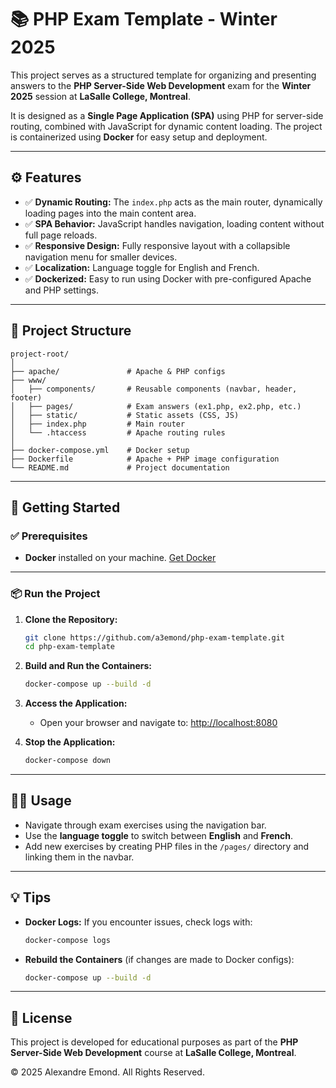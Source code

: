 
# 📚 PHP Exam Template - Winter 2025

This project serves as a structured template for organizing and presenting answers to the **PHP Server-Side Web Development** exam for the **Winter 2025** session at **LaSalle College, Montreal**.

It is designed as a **Single Page Application (SPA)** using PHP for server-side routing, combined with JavaScript for dynamic content loading. The project is containerized using **Docker** for easy setup and deployment.

---

## ⚙️ Features

- ✅ **Dynamic Routing:** The `index.php` acts as the main router, dynamically loading pages into the main content area.
- ✅ **SPA Behavior:** JavaScript handles navigation, loading content without full page reloads.
- ✅ **Responsive Design:** Fully responsive layout with a collapsible navigation menu for smaller devices.
- ✅ **Localization:** Language toggle for English and French.
- ✅ **Dockerized:** Easy to run using Docker with pre-configured Apache and PHP settings.

---

## 📁 Project Structure

```
project-root/
│
├── apache/               # Apache & PHP configs
├── www/
│   ├── components/       # Reusable components (navbar, header, footer)
│   ├── pages/            # Exam answers (ex1.php, ex2.php, etc.)
│   ├── static/           # Static assets (CSS, JS)
│   ├── index.php         # Main router
│   └── .htaccess         # Apache routing rules
│
├── docker-compose.yml    # Docker setup
├── Dockerfile            # Apache + PHP image configuration
└── README.md             # Project documentation
```

---

## 🚀 Getting Started

### ✅ **Prerequisites**
- **Docker** installed on your machine. [Get Docker](https://www.docker.com/get-started)

---

### 📦 **Run the Project**
1. **Clone the Repository:**
   ```bash
   git clone https://github.com/a3emond/php-exam-template.git
   cd php-exam-template
   ```

2. **Build and Run the Containers:**
   ```bash
   docker-compose up --build -d
   ```

3. **Access the Application:**
   - Open your browser and navigate to: [http://localhost:8080](http://localhost:8080)

4. **Stop the Application:**
   ```bash
   docker-compose down
   ```

---

## 🧑‍💻 Usage

- Navigate through exam exercises using the navigation bar.
- Use the **language toggle** to switch between **English** and **French**.
- Add new exercises by creating PHP files in the `/pages/` directory and linking them in the navbar.

---

## 💡 Tips

- **Docker Logs:** If you encounter issues, check logs with:
  ```bash
  docker-compose logs
  ```
- **Rebuild the Containers** (if changes are made to Docker configs):
  ```bash
  docker-compose up --build -d
  ```

---

## 📄 License

This project is developed for educational purposes as part of the **PHP Server-Side Web Development** course at **LaSalle College, Montreal**.

© 2025 Alexandre Emond. All Rights Reserved.
